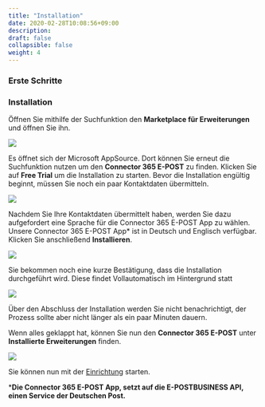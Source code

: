 ```yaml
---
title: "Installation"
date: 2020-02-28T10:08:56+09:00
description: 
draft: false
collapsible: false
weight: 4
---
```

### Erste Schritte

### Installation

Öffnen Sie mithilfe der Suchfunktion den **Marketplace für Erweiterungen** und öffnen Sie ihn.

![](images/XRechnung/marketplacesuch.PNG)

Es öffnet sich der Microsoft AppSource. Dort können Sie erneut die Suchfunktion nutzen um den **Connector 365 E-POST** zu finden. Klicken Sie auf **Free Trial** um die Installation zu starten. Bevor die Installation engültig beginnt, müssen Sie noch ein paar Kontaktdaten übermitteln.

![](images/apps/storeepost.PNG)

Nachdem Sie Ihre Kontaktdaten übermittelt haben, werden Sie dazu aufgefordert eine Sprache für die Connector 365 E-POST App zu wählen. Unsere Connector 365 E-POST App* ist in Deutsch und Englisch verfügbar. Klicken Sie anschließend **Installieren**.

![](images/XRechnung/xrechnungsprache.PNG)

Sie bekommen noch eine kurze Bestätigung, dass die Installation durchgeführt wird. Diese findet Vollautomatisch im Hintergrund statt

![](images/XRechnung/xrechnunginstallation.PNG)

Über den Abschluss der Installation werden Sie nicht benachrichtigt, der Prozess sollte aber nicht länger als ein paar Minuten dauern.

Wenn alles geklappt hat, können Sie nun den **Connector 365 E-POST** unter **Installierte Erweiterungen** finden.

![](images/apps/epostinstalliertde.PNG)

Sie können nun mit der [Einrichtung](/de-de/apps/e-post/first-steps/setup/) starten.



***Die Connector 365 E-POST App, setzt auf die E-POSTBUSINESS API, einen Service der Deutschen Post.**




